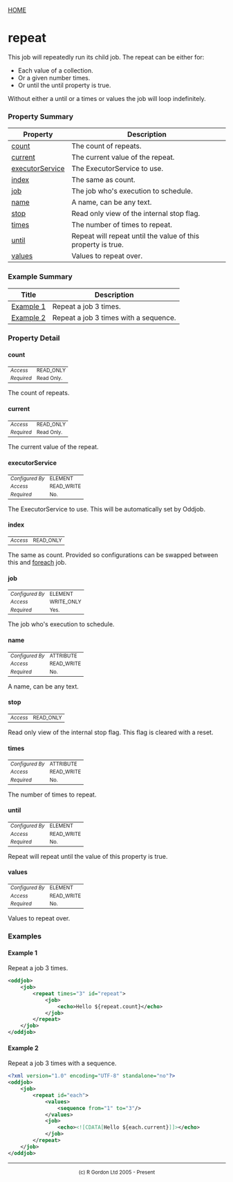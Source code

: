 [HOME](../../../../README.md)
# repeat

This job will repeatedly run its child job. The repeat
can be either for:

- Each value of a collection.
- Or a given number times.
- Or until the until property is true.



Without either a until or a times or values the job will loop indefinitely.

### Property Summary

| Property | Description |
| -------- | ----------- |
| [count](#propertycount) | The count of repeats. | 
| [current](#propertycurrent) | The current value of the repeat. | 
| [executorService](#propertyexecutorService) | The ExecutorService to use. | 
| [index](#propertyindex) | The same as count. | 
| [job](#propertyjob) | The job who's execution to schedule. | 
| [name](#propertyname) | A name, can be any text. | 
| [stop](#propertystop) | Read only view of the internal stop flag. | 
| [times](#propertytimes) | The number of times to repeat. | 
| [until](#propertyuntil) | Repeat will repeat until the value of this property is true. | 
| [values](#propertyvalues) | Values to repeat over. | 


### Example Summary

| Title | Description |
| ----- | ----------- |
| [Example 1](#example1) | Repeat a job 3 times. |
| [Example 2](#example2) | Repeat a job 3 times with a sequence. |


### Property Detail
#### count <a name="propertycount"></a>

<table style='font-size:smaller'>
      <tr><td><i>Access</i></td><td>READ_ONLY</td></tr>
      <tr><td><i>Required</i></td><td>Read Only.</td></tr>
</table>

The count of repeats.

#### current <a name="propertycurrent"></a>

<table style='font-size:smaller'>
      <tr><td><i>Access</i></td><td>READ_ONLY</td></tr>
      <tr><td><i>Required</i></td><td>Read Only.</td></tr>
</table>

The current value of the repeat.

#### executorService <a name="propertyexecutorService"></a>

<table style='font-size:smaller'>
      <tr><td><i>Configured By</i></td><td>ELEMENT</td></tr>
      <tr><td><i>Access</i></td><td>READ_WRITE</td></tr>
      <tr><td><i>Required</i></td><td>No.</td></tr>
</table>

The ExecutorService to use. This will
be automatically set by Oddjob.

#### index <a name="propertyindex"></a>

<table style='font-size:smaller'>
      <tr><td><i>Access</i></td><td>READ_ONLY</td></tr>
</table>

The same as count. Provided so configurations
can be swapped between this and [foreach](../../../../org/oddjob/jobs/structural/ForEachJob.md) job.

#### job <a name="propertyjob"></a>

<table style='font-size:smaller'>
      <tr><td><i>Configured By</i></td><td>ELEMENT</td></tr>
      <tr><td><i>Access</i></td><td>WRITE_ONLY</td></tr>
      <tr><td><i>Required</i></td><td>Yes.</td></tr>
</table>

The job who's execution
to schedule.

#### name <a name="propertyname"></a>

<table style='font-size:smaller'>
      <tr><td><i>Configured By</i></td><td>ATTRIBUTE</td></tr>
      <tr><td><i>Access</i></td><td>READ_WRITE</td></tr>
      <tr><td><i>Required</i></td><td>No.</td></tr>
</table>

A name, can be any text.

#### stop <a name="propertystop"></a>

<table style='font-size:smaller'>
      <tr><td><i>Access</i></td><td>READ_ONLY</td></tr>
</table>

Read only view of the internal stop flag.
This flag is cleared with a reset.

#### times <a name="propertytimes"></a>

<table style='font-size:smaller'>
      <tr><td><i>Configured By</i></td><td>ATTRIBUTE</td></tr>
      <tr><td><i>Access</i></td><td>READ_WRITE</td></tr>
      <tr><td><i>Required</i></td><td>No.</td></tr>
</table>

The number of times to repeat.

#### until <a name="propertyuntil"></a>

<table style='font-size:smaller'>
      <tr><td><i>Configured By</i></td><td>ELEMENT</td></tr>
      <tr><td><i>Access</i></td><td>READ_WRITE</td></tr>
      <tr><td><i>Required</i></td><td>No.</td></tr>
</table>

Repeat will repeat until the value of
this property is true.

#### values <a name="propertyvalues"></a>

<table style='font-size:smaller'>
      <tr><td><i>Configured By</i></td><td>ELEMENT</td></tr>
      <tr><td><i>Access</i></td><td>READ_WRITE</td></tr>
      <tr><td><i>Required</i></td><td>No.</td></tr>
</table>

Values to repeat over.


### Examples
#### Example 1 <a name="example1"></a>

Repeat a job 3 times.


```xml
<oddjob>
    <job>
        <repeat times="3" id="repeat">
            <job>
                <echo>Hello ${repeat.count}</echo>
            </job>
        </repeat>
    </job>
</oddjob>
```


#### Example 2 <a name="example2"></a>

Repeat a job 3 times with a sequence.


```xml
<?xml version="1.0" encoding="UTF-8" standalone="no"?>
<oddjob>
    <job>
        <repeat id="each">
            <values>
                <sequence from="1" to="3"/>
            </values>
            <job>
                <echo><![CDATA[Hello ${each.current}]]></echo>
            </job>
        </repeat>
    </job>
</oddjob>

```



-----------------------

<div style='font-size: smaller; text-align: center;'>(c) R Gordon Ltd 2005 - Present</div>
